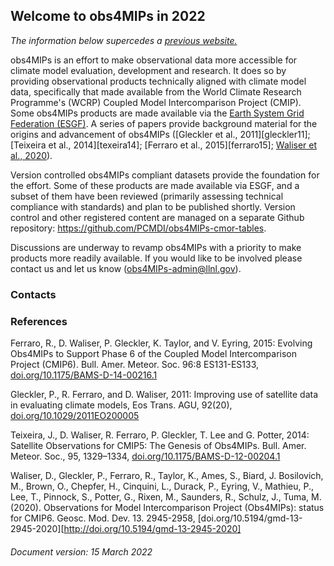 ## Welcome to obs4MIPs in 2022

_The information below supercedes a [previous website.][obs4mipsEsgfProj]_

obs4MIPs is an effort to make observational data more accessible for climate model
evaluation, development and research. It does so by providing observational products
technically aligned with climate model data, specifically that made available from
the World Climate Research Programme's (WCRP) Coupled Model Intercomparison Project
(CMIP). Some obs4MIPs products are made available via the
[Earth System Grid Federation (ESGF)][obs4mipsEsgfSearch].
A series of papers provide background material for the origins and advancement
of obs4MIPs ([Gleckler et al., 2011][gleckler11]; [Teixeira et al., 2014][texeira14];
[Ferraro et al., 2015][ferraro15]; [Waliser et al., 2020][waliser20]).

Version controlled obs4MIPs compliant datasets provide the foundation for the effort.
Some of these products are made available via ESGF, and a subset of them have been
reviewed (primarily assessing technical compliance with standards) and plan to be
published shortly. Version control and other registered content are managed on
a separate Github repository: https://github.com/PCMDI/obs4MIPs-cmor-tables.

Discussions are underway to revamp obs4MIPs with a priority to make products more
readily available. If you would like to be involved please contact us and let us
know (obs4MIPs-admin@llnl.gov).


### Contacts


### References

Ferraro, R., D. Waliser, P. Gleckler, K. Taylor, and V. Eyring, 2015: Evolving
Obs4MIPs to Support Phase 6 of the Coupled Model Intercomparison Project (CMIP6).
Bull. Amer. Meteor. Soc. 96:8 ES131-ES133, [doi.org/10.1175/BAMS-D-14-00216.1](http://doi.org/10.1175/BAMS-D-14-00216.1)

Gleckler, P., R. Ferraro, and D. Waliser, 2011:  Improving use of satellite data
in evaluating climate models, Eos Trans. AGU, 92(20), [doi.org/10.1029/2011EO200005](https://doi.org/10.1029/2011EO200005)

Teixeira, J., D. Waliser, R. Ferraro, P. Gleckler, T. Lee and G. Potter, 2014:
Satellite Observations for CMIP5: The Genesis of Obs4MIPs. Bull. Amer. Meteor.
Soc., 95, 1329–1334, [doi.org/10.1175/BAMS-D-12-00204.1](http://doi.org/10.1175/BAMS-D-12-00204.1)

Waliser, D., Gleckler, P., Ferraro, R., Taylor, K., Ames, S., Biard, J. Bosilovich,
M., Brown, O., Chepfer, H., Cinquini, L., Durack, P., Eyring, V., Mathieu, P.,
Lee, T., Pinnock, S., Potter, G., Rixen, M., Saunders, R., Schulz, J., Tuma, M.
(2020). Observations for Model Intercomparison Project (Obs4MIPs): status for CMIP6.
Geosc. Mod. Dev. 13. 2945-2958, [doi.org/10.5194/gmd-13-2945-2020][http://doi.org/10.5194/gmd-13-2945-2020]


###### Document version: 15 March 2022


[obs4mipsEsgfProj]: https://esgf-node.llnl.gov/projects/obs4mips/
[obs4mipsEsgfSearch]: https://esgf-node.llnl.gov/search/obs4mips/
[ferraro2015]: http://doi.org/10.1175/BAMS-D-14-00216.1
[gleckler2011]: https://doi.org/10.1029/2011EO200005
[teixeira14]: http://doi.org/10.1175/BAMS-D-12-00204.1
[waliser20]: http://doi.org/10.5194/gmd-13-2945-2020
